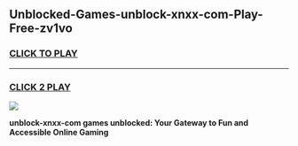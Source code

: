 
## Unblocked-Games-unblock-xnxx-com-Play-Free-zv1vo
<h3>
<a href="https://premium76.site?title=unblock-xnxx-com&ref=20M">CLICK TO PLAY</a></h3>
<hr>

<h3>
<a href="https://premium76.site?title=unblock-xnxx-com&ref=20M">CLICK 2 PLAY</a>
  
</h3>

<a href="https://premium76.site?title=unblock-xnxx-com&ref=19M"><img src="https://clearcache.store/games.png"></a>


**unblock-xnxx-com games unblocked: Your Gateway to Fun and Accessible Online Gaming**
